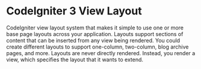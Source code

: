 # CodeIgniter 3 View Layout

CodeIgniter view layout system that makes it simple to use one or more base page layouts across your application. Layouts support sections of content that can be inserted from any view being rendered. You could create different layouts to support one-column, two-column, blog archive pages, and more. Layouts are never directly rendered. Instead, you render a view, which specifies the layout that it wants to extend.
